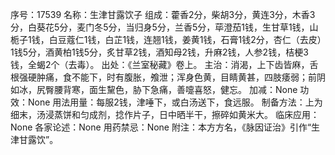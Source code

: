 序号：17539
名称：生津甘露饮子
组成：藿香2分，柴胡3分，黄连3分，木香3分，白葵花5分，麦门冬5分，当归身5分，兰香5分，荜澄茄1钱，生甘草1钱，山栀子1钱，白豆蔻仁1钱，白芷1钱，连翘1钱，姜黄1钱，石膏1钱2分，杏仁（去皮）1钱5分，酒黄柏1钱5分，炙甘草2钱，酒知母2钱，升麻2钱，人参2钱，桔梗3钱，全蝎2个（去毒）。
出处：《兰室秘藏》卷上。
主治：消渴，上下齿皆麻，舌根强硬肿痛，食不能下，时有腹胀，飧泄；浑身色黄，目睛黄甚，四肢痿弱；前阴如冰，尻臀腰背寒，面生黧色，胁下急痛，善嚏喜怒，健忘。
加减：None
功效：None
用法用量：每服2钱，津唾下，或白汤送下，食远服。
制备方法：上为细末，汤浸蒸饼和匀成剂，捻作片子，日中晒半干，擦碎如黄米大。
临床应用：None
各家论述：None
用药禁忌：None
附注：本方方名，《脉因证治》引作“生津甘露饮”。
